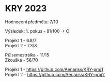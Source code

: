 # KRY 2023
Hodnocení předmětu: 7/10

Výsledek: 1. pokus - 81/100 -> C

Projekt 1 - 6.8/7 
<br>
Projekt 2 - 7.3/8


Půlsemestrálka - 11/15
<br>
Zkouška - 56/70

Projekt 1 - https://github.com/Aenariss/KRY-proj1
<br>
Projekt 2 - https://github.com/Aenariss/KRY-proj2
